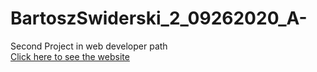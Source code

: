 # BartoszSwiderski_2_09262020_A-
Second Project in web developer path
<br>
<a href="https://phos23.github.io/BartoszSwiderski_2_09262020_A/#">Click here to see the website</a>
